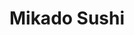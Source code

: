---
layout: place
title: "Mikado Sushi"
permalink: /florida/orlando/mikado-sushi.html
stateAbbr: FL
stateName: Florida
cityName: Orlando
seo:
  name: "Mikado Sushi"
  type: Restaurant
  links: null
description: "Mikado Sushi serves delicious sushi in Orlando, Florida. Try fresh Japanese dishes for a great dining experience. "
place_id: ChIJkQ9ttDKH3YgRhXHb46r99w8
photos:
  - name: >-
      places/ChIJkQ9ttDKH3YgRhXHb46r99w8/photos/AeeoHcKc3HNpXGipM0ZRpqUNagBhfB8bgKQikjRj19XLTehTq5p_hTc6DR2PzthE4SJKunPXCdeL5GT2dXv2ec-1LwudSmKyzvQlqO81cnkxHd29vW2a-HQDCEs2ASjzvR5zmG0hhP8jQGkcJ6mmWE0i7YWS2-2k3OiChRL7ifk8cOOMbKcMB9A9DdwKgUuLwo-qBu2z5J87XSBPNnAiXiobLOgO0WpuZlqx8nwamx03tUsEoN54Old6TlMU0yXOqMX7uUWskAqKo4667YNw7wwFbZ60FqMBmrKrHVSYsM7tRs5uvQ
    widthPx: 754
    heightPx: 425
    authorAttributions:
      - displayName: Mikado Sushi
        uri: https://maps.google.com/maps/contrib/109465540348567357286
        photoUri: >-
          https://lh3.googleusercontent.com/a-/ALV-UjVz8sj7bmG1o4z63rCti897cmwut13Z5b-1XKiO-YaC8DCxO5Vr=s100-p-k-no-mo
    flagContentUri: >-
      https://www.google.com/local/imagery/report/?cb_client=maps_api_places.places_api&image_key=!1e10!2sAF1QipPnDWl7He5lzgko2kmNE091qofjJl3mzevz6b1G&hl=en-US
    googleMapsUri: >-
      https://www.google.com/maps/place//data=!3m4!1e2!3m2!1sAF1QipPnDWl7He5lzgko2kmNE091qofjJl3mzevz6b1G!2e10!4m2!3m1!1s0x88dd8732b46d0f91:0xff7fdaae3db7185
  - name: >-
      places/ChIJkQ9ttDKH3YgRhXHb46r99w8/photos/AeeoHcKauecWgeA8FQ8qMg1XpxkXce9Y8FbzL7Z4CAunDm9URS1doMmJUqwkSpG1O7hhYjYDoPMmreT0C69i_NHoKWyRb6sxkUcgXQpXDwStQv9OHzdIabcrqnMyl0yM5QnzpB5TM6BKtbhHZVQhC2DM0X65OUUVF_peU4yRwVxvJGTLY3zrAbawtCt14bSRQozFZc1PrFPHqMEYfCZgRulgzWDPX6i2zNy9ErJVqolxVxMxrHU1hTgNrCppuDFv2SnZuLuY1Rpb9qOA0Ux4JzIlbm69hn03NGRIan47zxVXmR_8wg
    widthPx: 3264
    heightPx: 2448
    authorAttributions:
      - displayName: Mikado Sushi
        uri: https://maps.google.com/maps/contrib/109465540348567357286
        photoUri: >-
          https://lh3.googleusercontent.com/a-/ALV-UjVz8sj7bmG1o4z63rCti897cmwut13Z5b-1XKiO-YaC8DCxO5Vr=s100-p-k-no-mo
    flagContentUri: >-
      https://www.google.com/local/imagery/report/?cb_client=maps_api_places.places_api&image_key=!1e10!2sAF1QipOP-xqiZ-NnfnO4Vd-9lShPro5V23sae1HC7DoR&hl=en-US
    googleMapsUri: >-
      https://www.google.com/maps/place//data=!3m4!1e2!3m2!1sAF1QipOP-xqiZ-NnfnO4Vd-9lShPro5V23sae1HC7DoR!2e10!4m2!3m1!1s0x88dd8732b46d0f91:0xff7fdaae3db7185
  - name: >-
      places/ChIJkQ9ttDKH3YgRhXHb46r99w8/photos/AeeoHcKnSyLENlNbKDwwHz4jK8Zyw48zogX5Uovj-QGSBh7atW77jtnf3gTSE12-710PU6HHcepxO0u-B2kKGm2YyZgjgvOTROQ84hzeCKFOoA93o_4_FMloTGPqbA_wvceKa76hoE8r3AsgbOgBegO04pSMpMumFu_0B0Q4RJ7_lb1YGZS6D_oMi-nocJWesvyv7Re3Iiyi1oltbIF0lEwbBjaDZWm1tTpJxDWV7Sk11MmkZOYifINYhpgDyL81qfPYXfyCsUK9wLNbAm8NHfrUF10On-2CvTvzK8-zcMN1DbYFiATOBpIdLjsLPHZbJlfpPmBtD-0-fkkoIgFBItSdqDd5R5vZvswxid5ugPUM38jPB3v50YjckdgJ9orZYmw39pUfPGtmROo8Pe0JYVA5GfeDXwybrv0WvyomUSI2Wy-nr-iu6RwDGwzHNh2YtPgI
    widthPx: 4032
    heightPx: 2268
    authorAttributions:
      - displayName: Cary O. Melly
        uri: https://maps.google.com/maps/contrib/112516949671801166650
        photoUri: >-
          https://lh3.googleusercontent.com/a-/ALV-UjU5EN5F6CPHLe_9c1mzG-9uDYNb6uck2EuGL7GH-z6uOs73cd7E=s100-p-k-no-mo
    flagContentUri: >-
      https://www.google.com/local/imagery/report/?cb_client=maps_api_places.places_api&image_key=!1e10!2sCIABIhADycKz6hLSOmf5XUwAAuvl&hl=en-US
    googleMapsUri: >-
      https://www.google.com/maps/place//data=!3m4!1e2!3m2!1sCIABIhADycKz6hLSOmf5XUwAAuvl!2e10!4m2!3m1!1s0x88dd8732b46d0f91:0xff7fdaae3db7185
  - name: >-
      places/ChIJkQ9ttDKH3YgRhXHb46r99w8/photos/AeeoHcJa-S6CRjyLtYNd5SLRPgR4ySLSt3WVfiyun5bccoSNOUv9EnalmJQyTzA06-5z48xl1jN9VZaab5vFAerI90-bCi6ctlrkPtTTQ_BKdGdtl78qp1p-BM1iF_H61W7BDAbOIls4tz-quQL5aRc97Q0qOM2LhLCY9QKeza2MJZUb53o_3U53QKO1w5cdR7-QclpqJcSkAlOlOPVkxEQaBmwvlXA7h7zv8cDH9hQPpZbcm7Da_j09qiEU5VNSRvuYVCjqmJBqEc_4UCJCGGrLg0Ez4sIlVII2aGNplintZUZIfMlDbY96ROSKBi2MOBfpERY_NHjZi1Kit9EpKZpxkSC7O5IDSclziuUtwZ8soRbj537CK-Sy0AP4Mgo_DfRAQbetPAH37LUtRoNioXoJ8KppqypClrp06rG3XCofE7w1KA
    widthPx: 4080
    heightPx: 3072
    authorAttributions:
      - displayName: Michael Loomis III
        uri: https://maps.google.com/maps/contrib/117128068493368020650
        photoUri: >-
          https://lh3.googleusercontent.com/a-/ALV-UjVC8euyaS2kyWx5u-v_xHEciEosEW0OS72tg7ubmY7Mtmw-0cv8Ew=s100-p-k-no-mo
    flagContentUri: >-
      https://www.google.com/local/imagery/report/?cb_client=maps_api_places.places_api&image_key=!1e10!2sCIHM0ogKEICAgID9tY6BSw&hl=en-US
    googleMapsUri: >-
      https://www.google.com/maps/place//data=!3m4!1e2!3m2!1sCIHM0ogKEICAgID9tY6BSw!2e10!4m2!3m1!1s0x88dd8732b46d0f91:0xff7fdaae3db7185
  - name: >-
      places/ChIJkQ9ttDKH3YgRhXHb46r99w8/photos/AeeoHcJTXBXN226BsRNmpg_jhd4Q1_Bgg2HCaGgW7UO2qJuJMryhsHwNvq9-bUwrbvkgoQWDuS71itJ9iXiPiROqVSixOMsePrG3un9NS-5uqn1vFcMkuw4rDLyjVVwl4YtBikSZQoCIQAIxiXQzp33s3xVaZipFqBOD6DSxbFgfRd-bGlaRnfh9WvvY2m93-5l0F2DMHF2W4JqUXeOzjOWbTCQW-Mxl6QudYE1gIyOwl6yZP5FW0-v6Qs8uspeQAcsOsFo4yXfgI_JGASIeOc0OJWVzrtLz9kOlfTChP8WhuItk5Qi0w7dmuv6uIyScrw4Imq_45aEUjgUYB7xY9kauCP3F9yVehBAwOsy-n0QwZyjvZsS0dXZYjl42oOpHq79HxlLE2CSi47nsPgQRX9MWf5nNsW5UZWtGRqMLLnKdfxI
    widthPx: 4032
    heightPx: 3024
    authorAttributions:
      - displayName: George
        uri: https://maps.google.com/maps/contrib/109122152933342720922
        photoUri: >-
          https://lh3.googleusercontent.com/a-/ALV-UjVMVD07jaB97xCtmbocwHKWyVyHYrygYl5c9PecDlCzaS50M9g=s100-p-k-no-mo
    flagContentUri: >-
      https://www.google.com/local/imagery/report/?cb_client=maps_api_places.places_api&image_key=!1e10!2sCIHM0ogKEICAgICfhv79Jw&hl=en-US
    googleMapsUri: >-
      https://www.google.com/maps/place//data=!3m4!1e2!3m2!1sCIHM0ogKEICAgICfhv79Jw!2e10!4m2!3m1!1s0x88dd8732b46d0f91:0xff7fdaae3db7185
  - name: >-
      places/ChIJkQ9ttDKH3YgRhXHb46r99w8/photos/AeeoHcLMcluKUpTR2gikSc2AHVuRm_bTAVuO8ob6bIRBMibZXOPxXsk9IA0VchZwZ1_1vPXXqzv9OHYx7-sbKXMYD2tCN6Lz7Te_IRRqnIgjKrTRaG_Vs9TmVPZMoXKd_uMCAQrhjJ6-jcSzahSCRioWyzd0vvwtQwNh1UBWGVtHDHrfaYkyBSmVUi9tJQ8-NrM3JrTH3T7ez1I0E5NXtXdNQk4-8-rcsV1tb2ucRFbbRUodETiYvEOmQsBRTV8xHQIkKcuym5KcxWPDpdx5o5QiclU0u2aFNuFEJRbmOTvDckRukTCtD5gagP5JmZB7RR1uT4UL16qr7yChQeZxORzc4nautiaoDuCT6JR9R-5AsscmGZxFepEqO_NqIOtjBAS2Cm3_bRUb6O5ao1YrL06YNGBhZKcfkis9hnTb4WwwDd0alPge
    widthPx: 3024
    heightPx: 4032
    authorAttributions:
      - displayName: Karina Yap
        uri: https://maps.google.com/maps/contrib/103290620669783808199
        photoUri: >-
          https://lh3.googleusercontent.com/a/ACg8ocJBp47ENxep_OwB75N43KwfyxWVZv1TusIJ2fBQVHT1QZM4eg=s100-p-k-no-mo
    flagContentUri: >-
      https://www.google.com/local/imagery/report/?cb_client=maps_api_places.places_api&image_key=!1e10!2sCIHM0ogKEICAgIC93-7tlwE&hl=en-US
    googleMapsUri: >-
      https://www.google.com/maps/place//data=!3m4!1e2!3m2!1sCIHM0ogKEICAgIC93-7tlwE!2e10!4m2!3m1!1s0x88dd8732b46d0f91:0xff7fdaae3db7185
  - name: >-
      places/ChIJkQ9ttDKH3YgRhXHb46r99w8/photos/AeeoHcIlEENm1wb9on2n-WYFSQxPaYswo-iD_qLBOz-BiumtSvVxaeD-UBb9xWRD89v3sdnuSlRaFVWhCABrN1FkqW-JKL39socWNfWMhPW3khDkzoMPxYCXHUQMJmAn0OXR1e_bWPkmTQIUHuWIeEMW2xRGu71_h7KIYGNK_8Bg_0V9_ZVVbOILn0t1zduYOdj-e1Y4MbVEjIb4ZxWlr1-sQQZy_mNQ9D32IZUa_2h_LEf9OvCZbx9TuQJrXdka9DJQqQ2DPLDY1yNYupsFFA26jnUFRSPfT1uhEbOjtKjeOPL25qoXvMdCND-BrYvjWmqQnTHDzDBtKrnzUjbCVTsI5PefpzWm0g1hnsdlZ7L1I69um9WTna4QX1-06AmIeZ-ysuHpUsAsyjoIrpl-qNNIGKrSZVIA6VM2dFu5Am548WX6YhA
    widthPx: 3600
    heightPx: 4800
    authorAttributions:
      - displayName: BamBamKam
        uri: https://maps.google.com/maps/contrib/103512394846677942949
        photoUri: >-
          https://lh3.googleusercontent.com/a/ACg8ocIx8r2f_D_BT3JXSUcyK5qviAb769ob-sCzkD6q6dcnTEiMZl0=s100-p-k-no-mo
    flagContentUri: >-
      https://www.google.com/local/imagery/report/?cb_client=maps_api_places.places_api&image_key=!1e10!2sCIHM0ogKEICAgIC1k6b6jQE&hl=en-US
    googleMapsUri: >-
      https://www.google.com/maps/place//data=!3m4!1e2!3m2!1sCIHM0ogKEICAgIC1k6b6jQE!2e10!4m2!3m1!1s0x88dd8732b46d0f91:0xff7fdaae3db7185
  - name: >-
      places/ChIJkQ9ttDKH3YgRhXHb46r99w8/photos/AeeoHcKiQqtphTkFpwYTMAmFBr_aPA9Jk6-6wbhFm4rj5NUS7spKMd_QMP2eQe_GtJBjBfzjxKcUo8Vlb4T-bZM9_1joZton8ibzKdVc-8-SGCCgGfra0wZy-t7aWMu2P3eU9XQHhxd83ZRQl9h0rX9MbiLDr3iQf6vd2Zga-10tEOLL3YT8eHOdBoykyE6cspNUHw1VFBdJRRo2Q_AyYxz9OhudgdKKcav7uHSvTFyMusjLMBjKwCRWMz72ApFoQPzo6x5LRJyw_u3YSbveuzj8v401zdvqcsshdlnySiY-a5YGmW3kjFBDZps0KBUncWgKnkscLSO_m3oWxBXenPPwA0zzx9jY3Sqkvq4JMRO6AxpvoBzKcGwtlpkEKNIs71LlW2rsPmvftkay96FXXNYfyy3kaPq6D0UMjBINqpjvkc7T1Q
    widthPx: 3021
    heightPx: 2915
    authorAttributions:
      - displayName: Simona P.
        uri: https://maps.google.com/maps/contrib/102661444754577742028
        photoUri: >-
          https://lh3.googleusercontent.com/a-/ALV-UjUofHJIB_Bc1L78-kZZfsAqeajpReXHmXVBDGd-CLHbG7-ksRMe=s100-p-k-no-mo
    flagContentUri: >-
      https://www.google.com/local/imagery/report/?cb_client=maps_api_places.places_api&image_key=!1e10!2sCIHM0ogKEICAgICTuM3SAg&hl=en-US
    googleMapsUri: >-
      https://www.google.com/maps/place//data=!3m4!1e2!3m2!1sCIHM0ogKEICAgICTuM3SAg!2e10!4m2!3m1!1s0x88dd8732b46d0f91:0xff7fdaae3db7185
  - name: >-
      places/ChIJkQ9ttDKH3YgRhXHb46r99w8/photos/AeeoHcIDxg4RQqwr3IKkRxbqiPruvKt64kZrQvp_FUKpL4jr5gQh-AxP43DRx-k54cca4rZlUDTT8NicdaH18iKt94enrjzBXou3yOhFM0ChLQkHkoe6wN-jPBzQ_lSjJyE9CXHJU2kMtP3Jg3NTz183ATT8QcgcVWjmdXT7ESfg0Ly4iAM3vcjAdnJTintQlg8FmrMSb-RQxwlPP2_b0V3iUWaVMKu3_Ns3Hl4nRVKOmmcNxJHBk1W8bludIIXVUPW0UrjzCV7icg6q-FJDvJeLM1d3GedyTAidzCHKcR8y-2ud4Q
    widthPx: 1440
    heightPx: 1080
    authorAttributions:
      - displayName: Mikado Sushi
        uri: https://maps.google.com/maps/contrib/109465540348567357286
        photoUri: >-
          https://lh3.googleusercontent.com/a-/ALV-UjVz8sj7bmG1o4z63rCti897cmwut13Z5b-1XKiO-YaC8DCxO5Vr=s100-p-k-no-mo
    flagContentUri: >-
      https://www.google.com/local/imagery/report/?cb_client=maps_api_places.places_api&image_key=!1e10!2sAF1QipNKpUHDqHY76ZUrSP1e5p4SBIRNkpEWc3_sFfYc&hl=en-US
    googleMapsUri: >-
      https://www.google.com/maps/place//data=!3m4!1e2!3m2!1sAF1QipNKpUHDqHY76ZUrSP1e5p4SBIRNkpEWc3_sFfYc!2e10!4m2!3m1!1s0x88dd8732b46d0f91:0xff7fdaae3db7185
  - name: >-
      places/ChIJkQ9ttDKH3YgRhXHb46r99w8/photos/AeeoHcINJoq_WCbr8nbYDnGAxEAUsUk7lTQEmPUrP8vAZDkN-ulW7Niglw_ZaFJ1lm1wVLuKv2hZEtBfOY1-rD-EpcuElKN7-6Kwmf_HRpSYyCXtZ4Kgb1ixSkw7Omd-kcPZTG1d0FkWqzu4WVgKRC5VBhFvq3Jt2Y7Drj7yndFSXnzKtPAtIBdbZ4rzJqQCnmx9SHc5bc1zP8ElCD9ZdxrFMHOHzCYtyInJ-kgo677jg9AvP7nw3h7OhCRVVmz3N5bA0L0TlvKN65SFx91s7GgQrTxRI0RuohCWul0lSzDvPiGNKMnAcNxXT0V_5_vAFfw4ugla36gyu2yxTKulnitJ7z2KNAo8_L_tD6ofvZOQ4QhBbNelVQlNTx2KnvEcz6nPOU3-kn37Wrr_rUFW3DJMHxJzr1wTw5zQaeaK8Reyf9fmisLz
    widthPx: 3600
    heightPx: 4800
    authorAttributions:
      - displayName: Karina S
        uri: https://maps.google.com/maps/contrib/117428414402326298578
        photoUri: >-
          https://lh3.googleusercontent.com/a/ACg8ocKF1G0ifjTkCiKlPwFfpo4l7WMcYLBK5TAXgV-7r0EOwgmU6H8=s100-p-k-no-mo
    flagContentUri: >-
      https://www.google.com/local/imagery/report/?cb_client=maps_api_places.places_api&image_key=!1e10!2sCIHM0ogKEICAgICv2L_wlAE&hl=en-US
    googleMapsUri: >-
      https://www.google.com/maps/place//data=!3m4!1e2!3m2!1sCIHM0ogKEICAgICv2L_wlAE!2e10!4m2!3m1!1s0x88dd8732b46d0f91:0xff7fdaae3db7185
address: 13586 Village Park Dr Ste 306, Orlando, FL 32837, USA
street: 13586 Village Park Dr Ste 306
city: Orlando
state: FL
zip: '32837'
country: USA
neighborhood: null
latitude: '28.368367'
longitude: '-81.427069'
accessibility_options:
  wheelchairAccessibleParking: true
  wheelchairAccessibleEntrance: true
  wheelchairAccessibleRestroom: true
  wheelchairAccessibleSeating: true
business_status: OPERATIONAL
name: Mikado Sushi
google_maps_links:
  directionsUri: >-
    https://www.google.com/maps/dir//''/data=!4m7!4m6!1m1!4e2!1m2!1m1!1s0x88dd8732b46d0f91:0xff7fdaae3db7185!3e0
  placeUri: https://maps.google.com/?cid=1150667140225528197
  writeAReviewUri: >-
    https://www.google.com/maps/place//data=!4m3!3m2!1s0x88dd8732b46d0f91:0xff7fdaae3db7185!12e1
  reviewsUri: >-
    https://www.google.com/maps/place//data=!4m4!3m3!1s0x88dd8732b46d0f91:0xff7fdaae3db7185!9m1!1b1
  photosUri: >-
    https://www.google.com/maps/place//data=!4m3!3m2!1s0x88dd8732b46d0f91:0xff7fdaae3db7185!10e5
primary_type: Japanese Restaurant
opening_hours:
  regular: null
  current: null
secondary_opening_hours:
  regular:
    weekdayDescriptions: null
    type: null
  current:
    weekdayDescriptions: null
    type: null
phone: null
price_level: null
price_range: null
rating: null
rating_count: 0
website: null
reviews: null
parking_options: null
payment_options: null
allow_dogs: null
curbside_pickup: null
delivery: null
dine_in: null
good_for_children: null
good_for_groups: null
good_for_sports: null
live_music: null
menu_for_children: null
outdoor_seating: null
reservable: null
restroom: null
serves_beer: null
serves_breakfast: null
serves_brunch: null
serves_cocktails: null
serves_coffee: null
serves_dinner: null
serves_dessert: null
serves_lunch: null
serves_vegetarian_food: null
serves_wine: null
takeout: null
summary: null

---